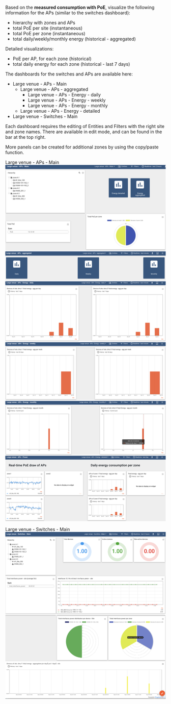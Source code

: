 Based on the **measured consumption with PoE**, visualize the following information for the APs (similar to the switches dashboard):
- hierarchy with zones and APs
- total PoE per site (instantaneous)
- total PoE per zone (instantaneous)
- total daily/weekly/monthly energy (historical - aggregated)

Detailed visualizations:
- PoE per AP, for each zone (historical)
- total daily energy for each zone (historical - last 7 days)

The dashboards for the switches and APs are available here:
- Large venue - APs - Main
  - Large venue - APs - aggregated
    - Large venue - APs - Energy - daily
    - Large venue - APs - Energy - weekly
    - Large venue - APs - Energy - monthly
  - Large venue - APs - Energy - detailed
- Large venue - Switches - Main

Each dashboard requires the editing of Entities and Filters with the right site and zone names. There are available in edit mode, and can be found in the bar at the top right.

More panels can be created for additional zones by using the copy/paste function.

Large venue - APs - Main
![aps-main-1](images/APs/Entity-hierarchy-total-PoE-per-site-and-zone.png)
![aps-agg](images/APs/PoE-aggregated.png)
![aps-agg-d](images/APs/PoE-aggregated-daily.png)
![aps-agg-w](images/APs/PoE-aggregated-weekly.png)
![aps-agg-m](images/APs/PoE-aggregated-monthly.png)
![aps-detailed](images/APs/PoE-detailed.png)

Large venue - Switches - Main
![switches-1](images/switches/Entity-hierarchy-per-site-power.png)
![switches-2](images/switches/Total-interfaces-power-per-device-and-zone-daily.png)
